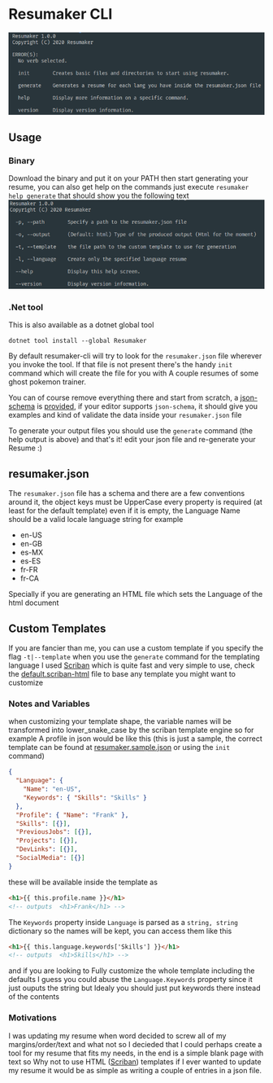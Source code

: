 [scriban]: https://https://github.com/lunet-io/scriban

# Resumaker CLI

![Resumaker CLI](./resumaker-cli.png)

## Usage

### Binary

Download the binary and put it on your PATH then start generating your resume, you can also get help on the commands just execute
`resumaker help generate` that should show you the following text
![Resumaker CLI](./generate-help.png)

### .Net tool

This is also available as a dotnet global tool

```
dotnet tool install --global Resumaker
```

By default resumaker-cli will try to look for the `resumaker.json` file wherever you invoke the tool. If that file is not present there's the handy `init` command which will create the file for you with A couple resumes of some ghost pokemon trainer.

You can of course remove everything there and start from scratch, a [json-schema](https://json-schema.org/) is [provided](https://github.com/AngelMunoz/Resumaker/blob/master/resumaker.schema.json), if your editor supports `json-schema`, it should give you examples and kind of validate the data inside your `resumaker.json` file

To generate your output files you should use the `generate` command (the help output is above) and that's it! edit your json file and re-generate your Resume :)

## resumaker.json

The `resumaker.json` file has a schema and there are a few conventions around it, the object keys must be UpperCase every property is required (at least for the default template) even if it is empty, the Language Name should be a valid locale language string for example

- en-US
- en-GB
- es-MX
- es-ES
- fr-FR
- fr-CA

Specially if you are generating an HTML file which sets the Language of the html document

## Custom Templates

If you are fancier than me, you can use a custom template if you specify the flag `-t|--template` when you use the `generate` command for the templating language I used [Scriban] which is quite fast and very simple to use, check the [default.scriban-html](https://github.com/AngelMunoz/Resumaker/blob/master/templates/default.scriban-html) file to base any template you might want to customize

### Notes and Variables

when customizing your template shape, the variable names will be transformed into lower_snake_case by the scriban template engine so for example A profile in json would be like this (this is just a sample, the correct template can be found at [resumaker.sample.json](https://github.com/AngelMunoz/Resumaker/blob/master/resumaker.sample.json) or using the `init` command)

```json
{
  "Language": {
    "Name": "en-US",
    "Keywords": { "Skills": "Skills" }
  },
  "Profile": { "Name": "Frank" },
  "Skills": [{}],
  "PreviousJobs": [{}],
  "Projects": [{}],
  "DevLinks": [{}],
  "SocialMedia": [{}]
}
```

these will be available inside the template as

```html
<h1>{{ this.profile.name }}</h1>
<!-- outputs  <h1>Frank</h1> -->
```

The `Keywords` property inside `Language` is parsed as a `string, string` dictionary so the names will be kept, you can access them like this

```html
<h1>{{ this.language.keywords['Skills'] }}</h1>
<!-- outputs  <h1>Skills</h1> -->
```

and if you are looking to Fully customize the whole template including the defaults I guess you could abuse the `Language.Keywords` property since it just ouputs the string but Idealy you should just put keywords there instead of the contents

### Motivations

I was updating my resume when word decided to screw all of my margins/order/text and what not so I decieded that I could perhaps create a tool for my resume that fits my needs, in the end is a simple blank page with text so Why not to use HTML ([Scriban]) templates if I ever wanted to update my resume it would be as simple as writing a couple of entries in a json file.
